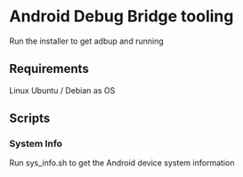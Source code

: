 # Android Debug Bridge tooling
Run the installer to get adbup and running

## Requirements
Linux Ubuntu / Debian as OS

## Scripts

### System Info
Run sys_info.sh to get the Android device system information
